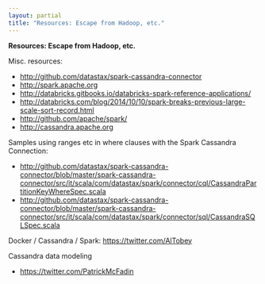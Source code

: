```yaml
---
layout: partial
title: "Resources: Escape from Hadoop, etc."
---
```


**Resources: Escape from Hadoop, etc.**

Misc. resources:

* <http://github.com/datastax/spark-cassandra-connector>
* <http://spark.apache.org>
* <http://databricks.gitbooks.io/databricks-spark-reference-applications/>
* <http://databricks.com/blog/2014/10/10/spark-breaks-previous-large-scale-sort-record.html>
* <http://github.com/apache/spark/>
* <http://cassandra.apache.org>

Samples using ranges etc in where clauses with the Spark Cassandra Connection:

* <http://github.com/datastax/spark-cassandra-connector/blob/master/spark-cassandra-connector/src/it/scala/com/datastax/spark/connector/cql/CassandraPartitionKeyWhereSpec.scala>
* <http://github.com/datastax/spark-cassandra-connector/blob/master/spark-cassandra-connector/src/it/scala/com/datastax/spark/connector/sql/CassandraSQLSpec.scala>

Docker / Cassandra / Spark: <https://twitter.com/AlTobey>

Cassandra data modeling

* <https://twitter.com/PatrickMcFadin>

